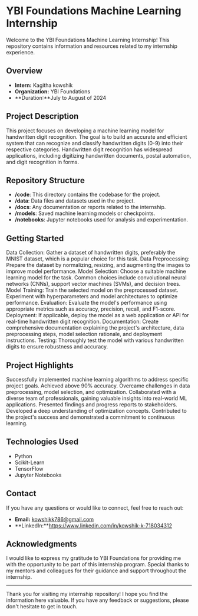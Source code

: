 # YBI Foundations Machine Learning Internship
Welcome to the YBI Foundations Machine Learning Internship! This repository contains information and resources related to my internship experience.
## Overview
- **Intern:** Kagitha kowshik
- **Organization:** YBI Foundations
- **Duration:**July to August of 2024

## Project Description
This project focuses on developing a machine learning model for handwritten digit recognition. The goal is to build an accurate and efficient system that can recognize and classify handwritten digits (0-9) into their respective categories. Handwritten digit recognition has widespread applications, including digitizing handwritten documents, postal automation, and digit recognition in forms.

## Repository Structure
- **/code**: This directory contains the codebase for the project.
- **/data**: Data files and datasets used in the project.
- **/docs**: Any documentation or reports related to the internship.
- **/models**: Saved machine learning models or checkpoints.
- **/notebooks**: Jupyter notebooks used for analysis and experimentation.

## Getting Started
Data Collection: Gather a dataset of handwritten digits, preferably the MNIST dataset, which is a popular choice for this task.
Data Preprocessing: Prepare the dataset by normalizing, resizing, and augmenting the images to improve model performance.
Model Selection: Choose a suitable machine learning model for the task. Common choices include convolutional neural networks (CNNs), support vector machines (SVMs), and decision trees.
Model Training: Train the selected model on the preprocessed dataset. Experiment with hyperparameters and model architectures to optimize performance.
Evaluation: Evaluate the model's performance using appropriate metrics such as accuracy, precision, recall, and F1-score.
Deployment: If applicable, deploy the model as a web application or API for real-time handwritten digit recognition.
Documentation: Create comprehensive documentation explaining the project's architecture, data preprocessing steps, model selection rationale, and deployment instructions.
Testing: Thoroughly test the model with various handwritten digits to ensure robustness and accuracy.
## Project Highlights
Successfully implemented machine learning algorithms to address specific project goals.
Achieved above 90% accuracy.
Overcame challenges in data preprocessing, model selection, and optimization.
Collaborated with a diverse team of professionals, gaining valuable insights into real-world ML applications.
Presented findings and progress reports to stakeholders.
Developed a deep understanding of optimization concepts.
Contributed to the project's success and demonstrated a commitment to continuous learning.

## Technologies Used

- Python
- Scikit-Learn
- TensorFlow
- Jupyter Notebooks

## Contact

If you have any questions or would like to connect, feel free to reach out:

- **Email:** kowshikk786@gmail.com
- **LinkedIn:**https://www.linkedin.com/in/kowshik-k-718034312

## Acknowledgments

I would like to express my gratitude to YBI Foundations for providing me with the opportunity to be part of this internship program. Special thanks to my mentors and colleagues for their guidance and support throughout the internship.

---

Thank you for visiting my internship repository! I hope you find the information here valuable. If you have any feedback or suggestions, please don't hesitate to get in touch.

